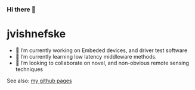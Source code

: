 ### Hi there 👋

<!--
**jvishnefske/jvishnefske** is a ✨ _special_ ✨ repository because its `README.md` (this file) appears on your GitHub profile.

Here are some ideas to get you started:

- 🔭 I’m currently working on Embeded devices, and driver test software
- 🌱 I’m currently learning low latency middleware methods.
- 👯 I’m looking to collaborate on novel, and non-obvious remote sensing techniques
- 🤔 I’m looking for help with 
- 💬 Ask me about ... Avionics
- 📫 How to reach me: ... @jvishnefske
- 😄 Pronouns: ...
- ⚡ Fun fact: ...
-->
# jvishnefske

- 🔭 I’m currently working on Embeded devices, and driver test software
- 🌱 I’m currently learning low latency middleware methods.
- 👯 I’m looking to collaborate on novel, and non-obvious remote sensing techniques

See also: [my github pages](https://jvishnefske.github.io)
